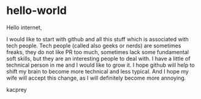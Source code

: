 # hello-world

Hello internet,

I would like to start with github and all this stuff which is associated with tech people. 
Tech people (called also geeks or nerds) are sometimes freaks, they do not like PR too much, sometimes lack some fundamental soft skills, but they are an interesting people to deal with.
I have a little of technical person in me and I would like to grow it. I hope github will help to shift my brain to become more technical and less typical. And I hope my wife will accept this change, as I will definitely become more annoying.

kacprey

